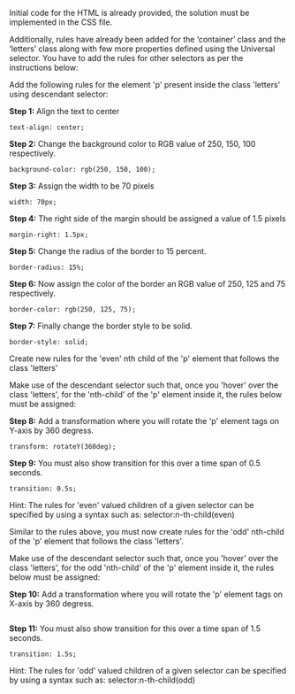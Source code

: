 Initial code for the HTML is already provided, the solution must be implemented in the CSS file.

Additionally, rules have already been added for the ‘container’ class and the ‘letters’ class along with few more properties defined using the Universal selector. You have to add the rules for other selectors as per the instructions below:

Add the following rules for the element 'p' present inside the class 'letters' using descendant selector:

**Step 1:**  Align the text to center

```
text-align: center;
```

**Step 2:**  Change the background color to RGB value of 250, 150, 100 respectively.

```
background-color: rgb(250, 150, 100);
```

**Step 3:**  Assign the width to be 70 pixels

```
width: 70px;
```

**Step 4:**  The right side of the margin should be assigned a value of 1.5 pixels

```
margin-right: 1.5px;
```

**Step 5:**  Change the radius of the border to 15 percent.

```
border-radius: 15%;
```

**Step 6:**  Now assign the color of the border an RGB value of 250, 125 and 75 respectively.

```
border-color: rgb(250, 125, 75);
```

**Step 7:**  Finally change the border style to be solid.

```
border-style: solid;
```

Create new rules for the 'even' nth child of the 'p' element that follows the class 'letters'

Make use of the descendant selector such that, once you 'hover' over the class 'letters', for the 'nth-child' of the 'p' element inside it, the rules below must be assigned:

**Step 8:**  Add a transformation where you will rotate the 'p' element tags on Y-axis by 360 degress.

```
transform: rotateY(360deg);
```

**Step 9:**  You must also show transition for this over a time span of 0.5 seconds.

```
transition: 0.5s;
```

Hint: The rules for 'even' valued children of a given selector can be specified by using a syntax such as:
selector:n-th-child(even)

Similar to the rules above, you must now create rules for the 'odd' nth-child of the 'p' element that follows the class 'letters'.

Make use of the descendant selector such that, once you 'hover' over the class 'letters', for the odd 'nth-child' of the 'p' element inside it, the rules below must be assigned:

**Step 10:**  Add a transformation where you will rotate the 'p' element tags on X-axis by 360 degress.

```

```

**Step 11:**  You must also show transition for this over a time span of 1.5 seconds.

```
transition: 1.5s;
```

Hint: The rules for 'odd' valued children of a given selector can be specified by using a syntax such as:
selector:n-th-child(odd)